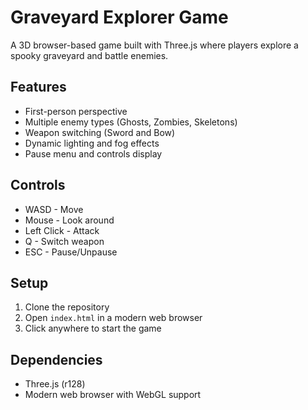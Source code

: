 # Graveyard Explorer Game

A 3D browser-based game built with Three.js where players explore a spooky graveyard and battle enemies.

## Features
- First-person perspective
- Multiple enemy types (Ghosts, Zombies, Skeletons)
- Weapon switching (Sword and Bow)
- Dynamic lighting and fog effects
- Pause menu and controls display

## Controls
- WASD - Move
- Mouse - Look around
- Left Click - Attack
- Q - Switch weapon
- ESC - Pause/Unpause

## Setup
1. Clone the repository
2. Open `index.html` in a modern web browser
3. Click anywhere to start the game

## Dependencies
- Three.js (r128)
- Modern web browser with WebGL support 
